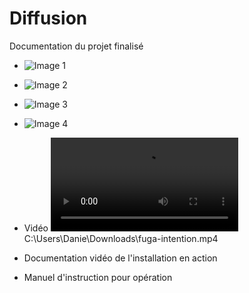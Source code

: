 # Diffusion

Documentation du projet finalisé 

* ![Image 1](https://placehold.co/400x400?text=1+image)
* ![Image 2](https://placehold.co/400x400?text=2+image)
* ![Image 3](https://placehold.co/400x400?text=3+image)
* ![Image 4](https://placehold.co/400x400?text=4+image)


* Vidéo 
  ![fuga-intention](C:\Users\Danie\Downloads\fuga-intention.mp4)
  C:\Users\Danie\Downloads\fuga-intention.mp4


* Documentation vidéo de l'installation en action

* Manuel d'instruction pour opération
